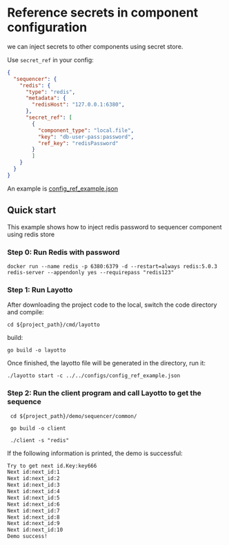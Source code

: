 # Reference secrets in component configuration

we can inject secrets to other components using secret store.

Use `secret_ref` in your config:

```json
{
  "sequencer": {
    "redis": {
      "type": "redis",
      "metadata": {
        "redisHost": "127.0.0.1:6380",
      },
      "secret_ref": [
        {
          "component_type": "local.file",
          "key": "db-user-pass:password",
          "ref_key": "redisPassword"
        }
        ]
    }
  }
}
```

An example is [config_ref_example.json](https://github.com/mosn/layotto/blob/main/configs/config_ref_example.json)

## Quick start

This example shows how to inject redis password to sequencer component using redis store

### Step 0:  Run Redis with password

```shell
docker run --name redis -p 6380:6379 -d --restart=always redis:5.0.3 redis-server --appendonly yes --requirepass "redis123"
```

### Step 1:  Run Layotto

After downloading the project code to the local, switch the code directory and compile:

```shell
cd ${project_path}/cmd/layotto
```

build:

```shell @if.not.exist layotto
go build -o layotto
```

Once finished, the layotto file will be generated in the directory, run it:

```shell @background
./layotto start -c ../../configs/config_ref_example.json
```

### Step 2: Run the client program and call Layotto to get the sequence

```shell
 cd ${project_path}/demo/sequencer/common/
```

```shell @if.not.exist client
 go build -o client
```

```shell
 ./client -s "redis"
```

If the following information is printed, the demo is successful:

```bash
Try to get next id.Key:key666 
Next id:next_id:1 
Next id:next_id:2 
Next id:next_id:3 
Next id:next_id:4 
Next id:next_id:5 
Next id:next_id:6 
Next id:next_id:7 
Next id:next_id:8 
Next id:next_id:9 
Next id:next_id:10 
Demo success!

```